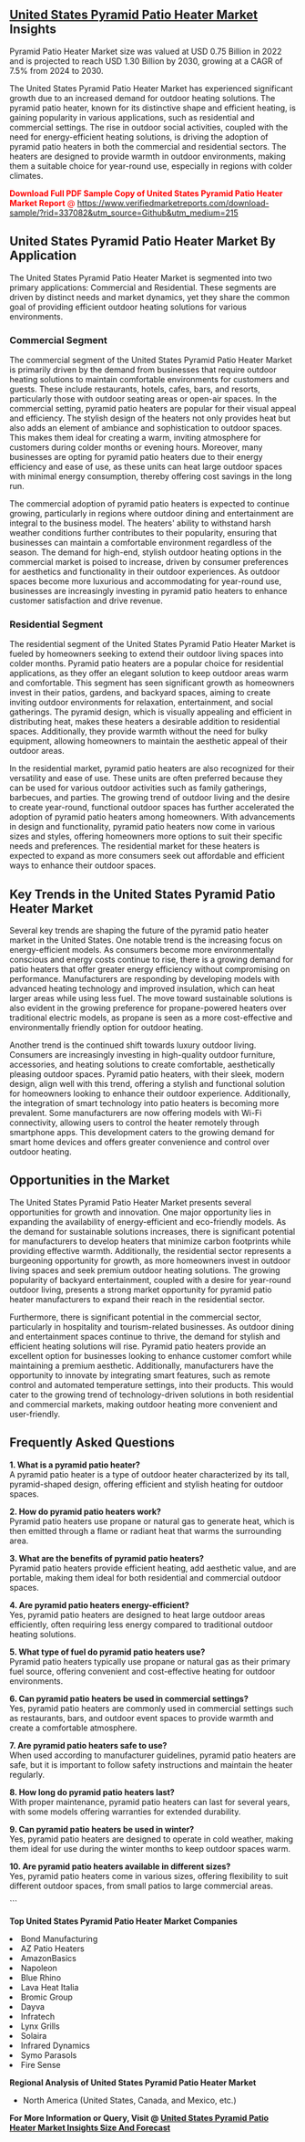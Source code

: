 <h2><a href="https://www.verifiedmarketreports.com/download-sample/?rid=337082&amp;utm_source=Github&amp;utm_medium=215" target="_blank">United States Pyramid Patio Heater Market</a> Insights</h2><p>Pyramid Patio Heater Market size was valued at USD 0.75 Billion in 2022 and is projected to reach USD 1.30 Billion by 2030, growing at a CAGR of 7.5% from 2024 to 2030.</p><p><p>The United States Pyramid Patio Heater Market has experienced significant growth due to an increased demand for outdoor heating solutions. The pyramid patio heater, known for its distinctive shape and efficient heating, is gaining popularity in various applications, such as residential and commercial settings. The rise in outdoor social activities, coupled with the need for energy-efficient heating solutions, is driving the adoption of pyramid patio heaters in both the commercial and residential sectors. The heaters are designed to provide warmth in outdoor environments, making them a suitable choice for year-round use, especially in regions with colder climates.</p><p><p><span class=""><span style="color: #ff0000;"><strong>Download Full PDF Sample Copy of United States Pyramid Patio Heater Market Report</strong> @ </span><a href="https://www.verifiedmarketreports.com/download-sample/?rid=337082&amp;utm_source=Github&amp;utm_medium=215" target="_blank">https://www.verifiedmarketreports.com/download-sample/?rid=337082&amp;utm_source=Github&amp;utm_medium=215</a></span></p></p><h2>United States Pyramid Patio Heater Market By Application</h2><p>The United States Pyramid Patio Heater Market is segmented into two primary applications: Commercial and Residential. These segments are driven by distinct needs and market dynamics, yet they share the common goal of providing efficient outdoor heating solutions for various environments.</p><h3>Commercial Segment</h3><p>The commercial segment of the United States Pyramid Patio Heater Market is primarily driven by the demand from businesses that require outdoor heating solutions to maintain comfortable environments for customers and guests. These include restaurants, hotels, cafes, bars, and resorts, particularly those with outdoor seating areas or open-air spaces. In the commercial setting, pyramid patio heaters are popular for their visual appeal and efficiency. The stylish design of the heaters not only provides heat but also adds an element of ambiance and sophistication to outdoor spaces. This makes them ideal for creating a warm, inviting atmosphere for customers during colder months or evening hours. Moreover, many businesses are opting for pyramid patio heaters due to their energy efficiency and ease of use, as these units can heat large outdoor spaces with minimal energy consumption, thereby offering cost savings in the long run.<p>The commercial adoption of pyramid patio heaters is expected to continue growing, particularly in regions where outdoor dining and entertainment are integral to the business model. The heaters' ability to withstand harsh weather conditions further contributes to their popularity, ensuring that businesses can maintain a comfortable environment regardless of the season. The demand for high-end, stylish outdoor heating options in the commercial market is poised to increase, driven by consumer preferences for aesthetics and functionality in their outdoor experiences. As outdoor spaces become more luxurious and accommodating for year-round use, businesses are increasingly investing in pyramid patio heaters to enhance customer satisfaction and drive revenue.</p><h3>Residential Segment</h3><p>The residential segment of the United States Pyramid Patio Heater Market is fueled by homeowners seeking to extend their outdoor living spaces into colder months. Pyramid patio heaters are a popular choice for residential applications, as they offer an elegant solution to keep outdoor areas warm and comfortable. This segment has seen significant growth as homeowners invest in their patios, gardens, and backyard spaces, aiming to create inviting outdoor environments for relaxation, entertainment, and social gatherings. The pyramid design, which is visually appealing and efficient in distributing heat, makes these heaters a desirable addition to residential spaces. Additionally, they provide warmth without the need for bulky equipment, allowing homeowners to maintain the aesthetic appeal of their outdoor areas.<p>In the residential market, pyramid patio heaters are also recognized for their versatility and ease of use. These units are often preferred because they can be used for various outdoor activities such as family gatherings, barbecues, and parties. The growing trend of outdoor living and the desire to create year-round, functional outdoor spaces has further accelerated the adoption of pyramid patio heaters among homeowners. With advancements in design and functionality, pyramid patio heaters now come in various sizes and styles, offering homeowners more options to suit their specific needs and preferences. The residential market for these heaters is expected to expand as more consumers seek out affordable and efficient ways to enhance their outdoor spaces.</p><h2>Key Trends in the United States Pyramid Patio Heater Market</h2><p>Several key trends are shaping the future of the pyramid patio heater market in the United States. One notable trend is the increasing focus on energy-efficient models. As consumers become more environmentally conscious and energy costs continue to rise, there is a growing demand for patio heaters that offer greater energy efficiency without compromising on performance. Manufacturers are responding by developing models with advanced heating technology and improved insulation, which can heat larger areas while using less fuel. The move toward sustainable solutions is also evident in the growing preference for propane-powered heaters over traditional electric models, as propane is seen as a more cost-effective and environmentally friendly option for outdoor heating.</p><p>Another trend is the continued shift towards luxury outdoor living. Consumers are increasingly investing in high-quality outdoor furniture, accessories, and heating solutions to create comfortable, aesthetically pleasing outdoor spaces. Pyramid patio heaters, with their sleek, modern design, align well with this trend, offering a stylish and functional solution for homeowners looking to enhance their outdoor experience. Additionally, the integration of smart technology into patio heaters is becoming more prevalent. Some manufacturers are now offering models with Wi-Fi connectivity, allowing users to control the heater remotely through smartphone apps. This development caters to the growing demand for smart home devices and offers greater convenience and control over outdoor heating.</p><h2>Opportunities in the Market</h2><p>The United States Pyramid Patio Heater Market presents several opportunities for growth and innovation. One major opportunity lies in expanding the availability of energy-efficient and eco-friendly models. As the demand for sustainable solutions increases, there is significant potential for manufacturers to develop heaters that minimize carbon footprints while providing effective warmth. Additionally, the residential sector represents a burgeoning opportunity for growth, as more homeowners invest in outdoor living spaces and seek premium outdoor heating solutions. The growing popularity of backyard entertainment, coupled with a desire for year-round outdoor living, presents a strong market opportunity for pyramid patio heater manufacturers to expand their reach in the residential sector.</p><p>Furthermore, there is significant potential in the commercial sector, particularly in hospitality and tourism-related businesses. As outdoor dining and entertainment spaces continue to thrive, the demand for stylish and efficient heating solutions will rise. Pyramid patio heaters provide an excellent option for businesses looking to enhance customer comfort while maintaining a premium aesthetic. Additionally, manufacturers have the opportunity to innovate by integrating smart features, such as remote control and automated temperature settings, into their products. This would cater to the growing trend of technology-driven solutions in both residential and commercial markets, making outdoor heating more convenient and user-friendly.</p><h2>Frequently Asked Questions</h2><p><strong>1. What is a pyramid patio heater?</strong><br>A pyramid patio heater is a type of outdoor heater characterized by its tall, pyramid-shaped design, offering efficient and stylish heating for outdoor spaces.</p><p><strong>2. How do pyramid patio heaters work?</strong><br>Pyramid patio heaters use propane or natural gas to generate heat, which is then emitted through a flame or radiant heat that warms the surrounding area.</p><p><strong>3. What are the benefits of pyramid patio heaters?</strong><br>Pyramid patio heaters provide efficient heating, add aesthetic value, and are portable, making them ideal for both residential and commercial outdoor spaces.</p><p><strong>4. Are pyramid patio heaters energy-efficient?</strong><br>Yes, pyramid patio heaters are designed to heat large outdoor areas efficiently, often requiring less energy compared to traditional outdoor heating solutions.</p><p><strong>5. What type of fuel do pyramid patio heaters use?</strong><br>Pyramid patio heaters typically use propane or natural gas as their primary fuel source, offering convenient and cost-effective heating for outdoor environments.</p><p><strong>6. Can pyramid patio heaters be used in commercial settings?</strong><br>Yes, pyramid patio heaters are commonly used in commercial settings such as restaurants, bars, and outdoor event spaces to provide warmth and create a comfortable atmosphere.</p><p><strong>7. Are pyramid patio heaters safe to use?</strong><br>When used according to manufacturer guidelines, pyramid patio heaters are safe, but it is important to follow safety instructions and maintain the heater regularly.</p><p><strong>8. How long do pyramid patio heaters last?</strong><br>With proper maintenance, pyramid patio heaters can last for several years, with some models offering warranties for extended durability.</p><p><strong>9. Can pyramid patio heaters be used in winter?</strong><br>Yes, pyramid patio heaters are designed to operate in cold weather, making them ideal for use during the winter months to keep outdoor spaces warm.</p><p><strong>10. Are pyramid patio heaters available in different sizes?</strong><br>Yes, pyramid patio heaters come in various sizes, offering flexibility to suit different outdoor spaces, from small patios to large commercial areas.</p>```</p><p><strong>Top United States Pyramid Patio Heater Market Companies</strong></p><div data-test-id=""><p><li>Bond Manufacturing</li><li> AZ Patio Heaters</li><li> AmazonBasics</li><li> Napoleon</li><li> Blue Rhino</li><li> Lava Heat Italia</li><li> Bromic Group</li><li> Dayva</li><li> Infratech</li><li> Lynx Grills</li><li> Solaira</li><li> Infrared Dynamics</li><li> Symo Parasols</li><li> Fire Sense</li></p><div><strong>Regional Analysis of&nbsp;United States Pyramid Patio Heater Market</strong></div><ul><li dir="ltr"><p dir="ltr">North America&nbsp;(United States, Canada, and Mexico, etc.)</p></li></ul><p><strong>For More Information or Query, Visit @&nbsp;</strong><strong><a href="https://www.verifiedmarketreports.com/product/pyramid-patio-heater-market/?utm_source=Github&amp;utm_medium=215" target="_blank">United States Pyramid Patio Heater Market Insights Size And Forecast</a></strong></p></div>
